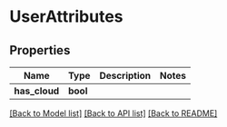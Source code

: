 # UserAttributes

## Properties
Name | Type | Description | Notes
------------ | ------------- | ------------- | -------------
**has_cloud** | **bool** |  | 

[[Back to Model list]](../README.md#documentation-for-models) [[Back to API list]](../README.md#documentation-for-api-endpoints) [[Back to README]](../README.md)

